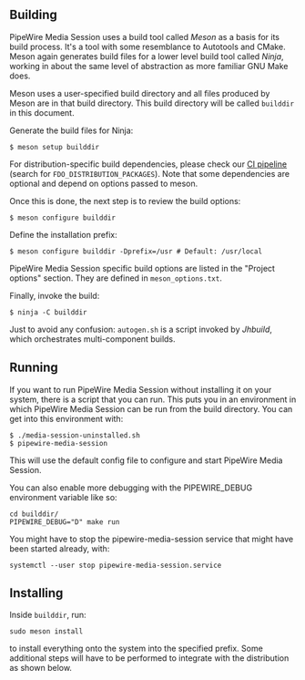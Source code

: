 ## Building

PipeWire Media Session uses a build tool called *Meson* as a basis for its build
process.  It's a tool with some resemblance to Autotools and CMake. Meson
again generates build files for a lower level build tool called *Ninja*,
working in about the same level of abstraction as more familiar GNU Make
does.

Meson uses a user-specified build directory and all files produced by Meson
are in that build directory. This build directory will be called `builddir`
in this document.

Generate the build files for Ninja:

```
$ meson setup builddir
```

For distribution-specific build dependencies, please check our
[CI pipeline](https://gitlab.freedesktop.org/pipewire/media-session/-/blob/master/.gitlab-ci.yml)
(search for `FDO_DISTRIBUTION_PACKAGES`). Note that some dependencies are
optional and depend on options passed to meson.

Once this is done, the next step is to review the build options:

```
$ meson configure builddir
```

Define the installation prefix:

```
$ meson configure builddir -Dprefix=/usr # Default: /usr/local
```

PipeWire Media Session specific build options are listed in the "Project options"
section. They are defined in `meson_options.txt`.

Finally, invoke the build:

```
$ ninja -C builddir
```

Just to avoid any confusion: `autogen.sh` is a script invoked by *Jhbuild*,
which orchestrates multi-component builds.

## Running

If you want to run PipeWire Media Session without installing it on your system, there is a
script that you can run. This puts you in an environment in which PipeWire Media Session can
be run from the build directory. You can get into this environment with:

```
$ ./media-session-uninstalled.sh
$ pipewire-media-session
```

This will use the default config file to configure and start PipeWire Media
Session.

You can also enable more debugging with the PIPEWIRE_DEBUG environment
variable like so:

```
cd builddir/
PIPEWIRE_DEBUG="D" make run
```

You might have to stop the pipewire-media-session service that might have been
started already, with:

```
systemctl --user stop pipewire-media-session.service
```

## Installing

Inside `builddir`, run:

```
sudo meson install
```

to install everything onto the system into the specified prefix.
Some additional steps will have to be performed to integrate
with the distribution as shown below.
